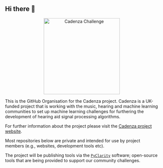 ## Hi there 👋

<p align="center">
  <img src="images/cadenza.png" alt="Cadenza Challenge" width="250"/>
</p>

This is the GitHub Organisation for the Cadenza project. Cadenza is a UK-funded project that is working with the music, hearing and machine learning communities to set up machine learning challenges for furthering the development of hearing aid signal processing algorithms.

For further information about the project please visit the [Cadenza project website](http://cadenzachallenge.org/).

Most repositories below are private and intended for use by project members (e.g., websites, development tools etc). 

The project will be publishing tools via the [`PyClarity`](https://github.com/claritychallenge/clarity) software; open-source tools that are being provided to support our community challenges.

